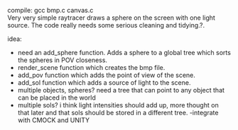 compile: gcc bmp.c canvas.c  
Very very simple raytracer draws a sphere on the screen with one light source.
The code really needs some serious cleaning and tidying.?. 
 
idea:
 - need an add_sphere function. Adds a sphere to a global tree which sorts the spheres in POV closeness.
 - render_scene function which creates the bmp file.
 - add_pov function which adds the point of view of the scene.
 - add_sol function which adds a source of light to the scene.
  - multiple objects, spheres? need a tree that can point to any object that can be placed in the world
  - multiple sols? i think light intensities should add up, more thought on that later and that sols should be stored in a different tree. 
-integrate with CMOCK and UNITY
